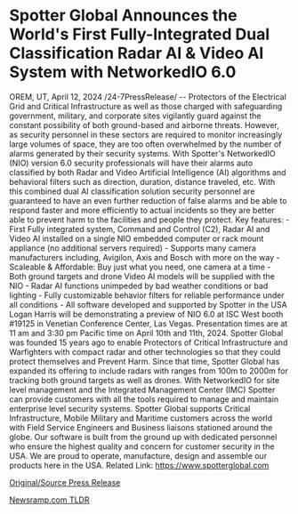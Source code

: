 # Spotter Global Announces the World's First Fully-Integrated Dual Classification Radar AI & Video AI System with NetworkedIO 6.0

OREM, UT, April 12, 2024 /24-7PressRelease/ -- Protectors of the Electrical Grid and Critical Infrastructure as well as those charged with safeguarding government, military, and corporate sites vigilantly guard against the constant possibility of both ground-based and airborne threats. However, as security personnel in these sectors are required to monitor increasingly large volumes of space, they are too often overwhelmed by the number of alarms generated by their security systems.   With Spotter's NetworkedIO (NIO) version 6.0 security professionals will have their alarms auto classified by both Radar and Video Artificial Intelligence (AI) algorithms and behavioral filters such as direction, duration, distance traveled, etc. With this combined dual AI classification solution security personnel are guaranteed to have an even further reduction of false alarms and be able to respond faster and more efficiently to actual incidents so they are better able to prevent harm to the facilities and people they protect.  Key features: - First Fully integrated system, Command and Control (C2), Radar AI and Video AI installed on a single NIO embedded computer or rack mount appliance (no additional servers required) - Supports many camera manufacturers including, Avigilon, Axis and Bosch with more on the way - Scaleable & Affordable: Buy just what you need, one camera at a time - Both ground targets and drone Video AI models will be supplied with the NIO - Radar AI functions unimpeded by bad weather conditions or bad lighting - Fully customizable behavior filters for reliable performance under all conditions - All software developed and supported by Spotter in the USA  Logan Harris will be demonstrating a preview of NIO 6.0 at ISC West booth #19125 in Venetian Conference Center, Las Vegas. Presentation times are at 11 am and 3:30 pm Pacific time on April 10th and 11th, 2024.  Spotter Global was founded 15 years ago to enable Protectors of Critical Infrastructure and Warfighters with compact radar and other technologies so that they could protect themselves and Prevent Harm. Since that time, Spotter Global has expanded its offering to include radars with ranges from 100m to 2000m for tracking both ground targets as well as drones. With NetworkedIO for site level management and the Integrated Management Center (IMC) Spotter can provide customers with all the tools required to manage and maintain enterprise level security systems.  Spotter Global supports Critical Infrastructure, Mobile Military and Maritime customers across the world with Field Service Engineers and Business liaisons stationed around the globe. Our software is built from the ground up with dedicated personnel who ensure the highest quality and concern for customer security in the USA. We are proud to operate, manufacture, design and assemble our products here in the USA.  Related Link: https://www.spotterglobal.com 

[Original/Source Press Release](https://www.24-7pressrelease.com/press-release/510001/spotter-global-announces-the-worlds-first-fully-integrated-dual-classification-radar-ai-video-ai-system-with-networkedio-60) 

[Newsramp.com TLDR](https://newsramp.com/None) 